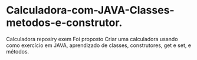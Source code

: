 # Calculadora-com-JAVA-Classes-metodos-e-construtor.
Calculadora reposiry exem
Foi proposto Criar uma calculadora usando como exercício em JAVA, aprendizado de classes, construtores, get e set, e métodos.
